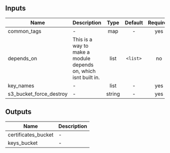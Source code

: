## Inputs

| Name | Description | Type | Default | Required |
|------|-------------|:----:|:-----:|:-----:|
| common_tags | - | map | - | yes |
| depends_on | This is a way to make a module depends on, which isnt built in. | list | `<list>` | no |
| key_names | - | list | - | yes |
| s3_bucket_force_destroy | - | string | - | yes |

## Outputs

| Name | Description |
|------|-------------|
| certificates_bucket | - |
| keys_bucket | - |
